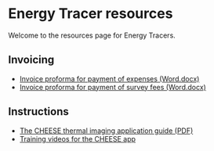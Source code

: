 
# Energy Tracer resources

Welcome to the resources page for Energy Tracers.

## Invoicing

- [Invoice proforma for payment of expenses (Word.docx)](/static/files/CHEESE-invoice-proforma-For-payment-of-expenses.docx)
- [Invoice proforma for payment of survey fees (Word.docx)](/static/files/CHEESE-invoice-proforma-For-payment-of-survey-fees.docx)

## Instructions

- [The CHEESE thermal imaging application guide (PDF)](http://www.heatview.co.uk/training/cheese_howto.pdf)
- [Training videos for the CHEESE app](http://www.heatview.co.uk/training/)
